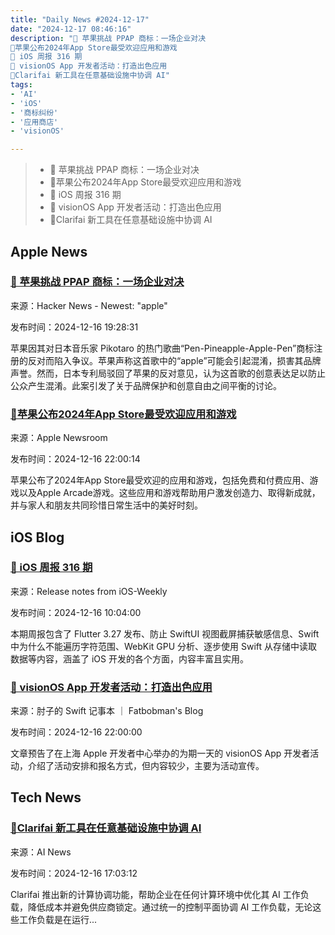 ```yaml
---
title: "Daily News #2024-12-17"
date: "2024-12-17 08:46:16"
description: "🍎 苹果挑战 PPAP 商标：一场企业对决
🎉苹果公布2024年App Store最受欢迎应用和游戏
🌟 iOS 周报 316 期
🌟 visionOS App 开发者活动：打造出色应用
🌟Clarifai 新工具在任意基础设施中协调 AI"
tags: 
- 'AI'
- 'iOS'
- '商标纠纷'
- '应用商店'
- 'visionOS'

---
```


> - 🍎 苹果挑战 PPAP 商标：一场企业对决
> - 🎉苹果公布2024年App Store最受欢迎应用和游戏
> - 🌟 iOS 周报 316 期
> - 🌟 visionOS App 开发者活动：打造出色应用
> - 🌟Clarifai 新工具在任意基础设施中协调 AI

## Apple News

### [🍎 苹果挑战 PPAP 商标：一场企业对决](https://evrimagaci.org/tpg/apple-challenges-ppap-trademark-a-corporate-showdown-88982)

来源：Hacker News - Newest: "apple"

发布时间：2024-12-16 19:28:31

苹果因其对日本音乐家 Pikotaro 的热门歌曲“Pen-Pineapple-Apple-Pen”商标注册的反对而陷入争议。苹果声称这首歌中的“apple”可能会引起混淆，损害其品牌声誉。然而，日本专利局驳回了苹果的反对意见，认为这首歌的创意表达足以防止公众产生混淆。此案引发了关于品牌保护和创意自由之间平衡的讨论。

### [🎉苹果公布2024年App Store最受欢迎应用和游戏](https://www.apple.com/newsroom/2024/12/apple-reveals-2024s-most-downloaded-apps-and-games-on-the-app-store/)

来源：Apple Newsroom

发布时间：2024-12-16 22:00:14

苹果公布了2024年App Store最受欢迎的应用和游戏，包括免费和付费应用、游戏以及Apple Arcade游戏。这些应用和游戏帮助用户激发创造力、取得新成就，并与家人和朋友共同珍惜日常生活中的美好时刻。

## iOS Blog

### [🌟 iOS 周报 316 期](https://github.com/SwiftOldDriver/iOS-Weekly/releases/tag/%23316)

来源：Release notes from iOS-Weekly

发布时间：2024-12-16 10:04:00

本期周报包含了 Flutter 3.27 发布、防止 SwiftUI 视图截屏捕获敏感信息、Swift 中为什么不能遍历字符范围、WebKit GPU 分析、逐步使用 Swift 从存储中读取数据等内容，涵盖了 iOS 开发的各个方面，内容丰富且实用。

### [🌟 visionOS App 开发者活动：打造出色应用](https://fatbobman.com/zh/weekly/issue-062/)

来源：肘子的 Swift 记事本 ｜ Fatbobman's Blog

发布时间：2024-12-16 22:00:00

文章预告了在上海 Apple 开发者中心举办的为期一天的 visionOS App 开发者活动，介绍了活动安排和报名方式，但内容较少，主要为活动宣传。

## Tech News

### [🌟Clarifai 新工具在任意基础设施中协调 AI](https://www.artificialintelligence-news.com/news/new-clarifai-tool-orchestrates-ai-across-any-infrastructure/?utm_source=rss&utm_medium=rss&utm_campaign=new-clarifai-tool-orchestrates-ai-across-any-infrastructure)

来源：AI News

发布时间：2024-12-16 17:03:12

Clarifai 推出新的计算协调功能，帮助企业在任何计算环境中优化其 AI 工作负载，降低成本并避免供应商锁定。通过统一的控制平面协调 AI 工作负载，无论这些工作负载是在运行...
